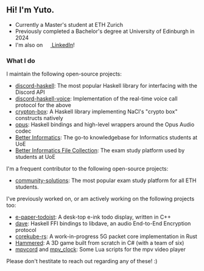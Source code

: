 ## Hi! I'm Yuto.

- Currently a Master's student at ETH Zurich
- Previously completed a Bachelor's degree at University of Edinburgh in 2024
- I'm also on <a href="https://www.linkedin.com/in/yuto-takano/"><img src="https://www.linkedin.com/favicon.ico" style="width:1rem" /> LinkedIn</a>!

### What I do

I maintain the following open-source projects:
- [discord-haskell](https://github.com/discord-haskell/discord-haskell): The most popular Haskell library for interfacing with the Discord API
- [discord-haskell-voice](https://github.com/yutotakano/discord-haskell-voice): Implementation of the real-time voice call protocol for the above
- [crypton-box](https://hackage.haskell.org/package/crypton-box): A Haskell library implementing NaCl's "crypto box" constructs natively
- [opus](https://hackage.haskell.org/package/opus): Haskell bindings and high-level wrappers around the Opus Audio codec
- [Better Informatics](https://github.com/compsoc-edinburgh/betterinformatics): The go-to knowledgebase for Informatics students at UoE
- [Better Informatics File Collection](https://github.com/compsoc-edinburgh/betterinformatics-files): The exam study platform used by students at UoE

I'm a frequent contributor to the following open-source projects:
- [community-solutions](https://gitlab.ethz.ch/vseth/sip-com-apps/community-solutions): The most popular exam study platform for all ETH students.

I've previously worked on, or am actively working on the following projects too:
- [e-paper-todoist](https://github.com/yutotakano/e-paper-todoist): A desk-top e-ink todo display, written in C++
- [dave](https://github.com/yutotakano/dave): Haskell FFI bindings to libdave, an audio End-to-End Encryption protocol 
- [corekube-rs](https://github.com/yutotakano/corekube-rs): A work-in-progress 5G packet core implementation in Rust
- [Hammered](https://github.com/HammeredGame/Hammered): A 3D game built from scratch in C# (with a team of six)
- [mpvcord](https://github.com/yutotakano/mpvcord) and [mpv_clock](https://github.com/yutotakano/mpv_clock): Some Lua scripts for the mpv video player

Please don't hestitate to reach out regarding any of these! :)
